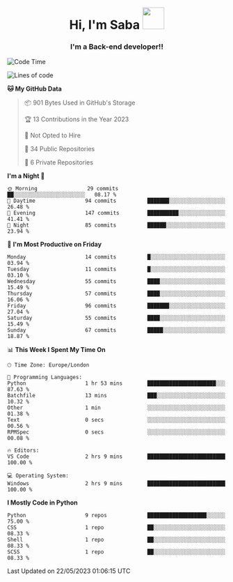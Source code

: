 <h1 align="center">Hi, I'm Saba <img src="https://media.giphy.com/media/EdB2g3VFDoKs57oe1w/giphy.gif" width="50"></h1>
<h3 align="center">I'm a Back-end developer!!</h3>

<!--START_SECTION:waka-->
![Code Time](http://img.shields.io/badge/Code%20Time-679%20hrs%2011%20mins-blue)

![Lines of code](https://img.shields.io/badge/From%20Hello%20World%20I%27ve%20Written-28.2%20thousand%20lines%20of%20code-blue)

**🐱 My GitHub Data** 

> 📦 901 Bytes Used in GitHub's Storage 
 > 
> 🏆 13 Contributions in the Year 2023
 > 
> 🚫 Not Opted to Hire
 > 
> 📜 34 Public Repositories 
 > 
> 🔑 6 Private Repositories 
 > 
**I'm a Night 🦉** 

```text
🌞 Morning                29 commits          ██░░░░░░░░░░░░░░░░░░░░░░░   08.17 % 
🌆 Daytime                94 commits          ███████░░░░░░░░░░░░░░░░░░   26.48 % 
🌃 Evening                147 commits         ██████████░░░░░░░░░░░░░░░   41.41 % 
🌙 Night                  85 commits          ██████░░░░░░░░░░░░░░░░░░░   23.94 % 
```
📅 **I'm Most Productive on Friday** 

```text
Monday                   14 commits          █░░░░░░░░░░░░░░░░░░░░░░░░   03.94 % 
Tuesday                  11 commits          █░░░░░░░░░░░░░░░░░░░░░░░░   03.10 % 
Wednesday                55 commits          ████░░░░░░░░░░░░░░░░░░░░░   15.49 % 
Thursday                 57 commits          ████░░░░░░░░░░░░░░░░░░░░░   16.06 % 
Friday                   96 commits          ███████░░░░░░░░░░░░░░░░░░   27.04 % 
Saturday                 55 commits          ████░░░░░░░░░░░░░░░░░░░░░   15.49 % 
Sunday                   67 commits          █████░░░░░░░░░░░░░░░░░░░░   18.87 % 
```


📊 **This Week I Spent My Time On** 

```text
🕑︎ Time Zone: Europe/London

💬 Programming Languages: 
Python                   1 hr 53 mins        ██████████████████████░░░   87.63 % 
Batchfile                13 mins             ███░░░░░░░░░░░░░░░░░░░░░░   10.32 % 
Other                    1 min               ░░░░░░░░░░░░░░░░░░░░░░░░░   01.38 % 
Text                     0 secs              ░░░░░░░░░░░░░░░░░░░░░░░░░   00.56 % 
RPMSpec                  0 secs              ░░░░░░░░░░░░░░░░░░░░░░░░░   00.08 % 

🔥 Editors: 
VS Code                  2 hrs 9 mins        █████████████████████████   100.00 % 

💻 Operating System: 
Windows                  2 hrs 9 mins        █████████████████████████   100.00 % 
```

**I Mostly Code in Python** 

```text
Python                   9 repos             ███████████████████░░░░░░   75.00 % 
CSS                      1 repo              ██░░░░░░░░░░░░░░░░░░░░░░░   08.33 % 
Shell                    1 repo              ██░░░░░░░░░░░░░░░░░░░░░░░   08.33 % 
SCSS                     1 repo              ██░░░░░░░░░░░░░░░░░░░░░░░   08.33 % 
```




 Last Updated on 22/05/2023 01:06:15 UTC
<!--END_SECTION:waka-->
